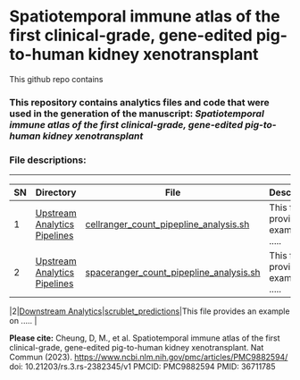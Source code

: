 # Spatiotemporal immune atlas of the first clinical-grade, gene-edited pig-to-human kidney xenotransplant

This github repo contains 


### This repository contains analytics files and code that were used in the generation of the manuscript: *Spatiotemporal immune atlas of the first clinical-grade, gene-edited pig-to-human kidney xenotransplant*

### File descriptions:
-------------------------

| **SN** | **Directory** | **File**   | **Description** |
|----------------|------------|------------|------------|
|1|[Upstream Analytics Pipelines](https://github.com/PorrettLab/Spatiotemporal-immune-atlas-of-the-1st-clinical-grade-gene-edited-pig-to-human-kidney-xenotransplant/tree/main/Upstream%20Analytics%20Pipelines)|[cellranger_count_pipepline_analysis.sh](https://github.com/PorrettLab/Spatiotemporal-immune-atlas-of-the-1st-clinical-grade-gene-edited-pig-to-human-kidney-xenotransplant/blob/main/Upstream%20Analytics%20Pipelines/cellranger_count_pipepline_analysis.sh)|This file provides an example on .....|
|2|[Upstream Analytics Pipelines](https://github.com/PorrettLab/Spatiotemporal-immune-atlas-of-the-1st-clinical-grade-gene-edited-pig-to-human-kidney-xenotransplant/tree/main/Upstream%20Analytics%20Pipelines)|[spaceranger_count_pipepline_analysis.sh](https://github.com/PorrettLab/Spatiotemporal-immune-atlas-of-the-1st-clinical-grade-gene-edited-pig-to-human-kidney-xenotransplant/blob/main/Upstream%20Analytics%20Pipelines/spaceranger_count_pipepline_analysis.sh)|This file provides an example on .....|

|2|[Downstream Analytics](https://github.com/PorrettLab/Spatiotemporal-immune-atlas-of-the-1st-clinical-grade-gene-edited-pig-to-human-kidney-xenotransplant/tree/main/Downstream%20Analytics)|[scrublet_predictions](https://github.com/PorrettLab/Spatiotemporal-immune-atlas-of-the-1st-clinical-grade-gene-edited-pig-to-human-kidney-xenotransplant/tree/main/Downstream%20Analytics/scrublet_predictions)|This file provides an example on ..... |



**Please cite:**
Cheung, D, M., et al. Spatiotemporal immune atlas of the first clinical-grade, gene-edited pig-to-human kidney xenotransplant. Nat Commun (2023). https://www.ncbi.nlm.nih.gov/pmc/articles/PMC9882594/
doi: 10.21203/rs.3.rs-2382345/v1
PMCID: PMC9882594
PMID: 36711785
